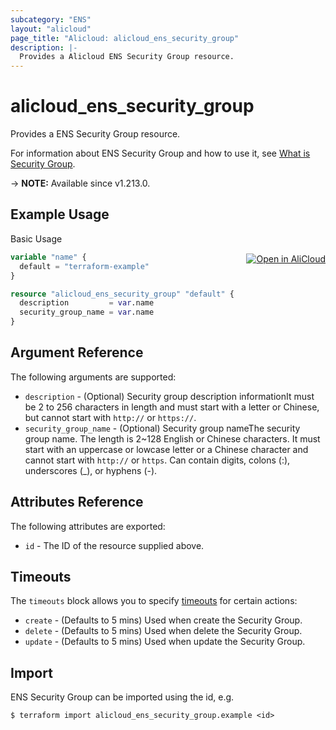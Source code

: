 ```yaml
---
subcategory: "ENS"
layout: "alicloud"
page_title: "Alicloud: alicloud_ens_security_group"
description: |-
  Provides a Alicloud ENS Security Group resource.
---
```


# alicloud_ens_security_group

Provides a ENS Security Group resource. 

For information about ENS Security Group and how to use it, see [What is Security Group](https://www.alibabacloud.com/help/en/ens/developer-reference/api-createsnapshot).

-> **NOTE:** Available since v1.213.0.

## Example Usage
<div class="oics-button" style="float: right;margin: 0 0 -40px 0;">
  <a href="https://api.aliyun.com/api-tools/terraform?resource=alicloud_ens_security_group&exampleId=b5a40fc7-1e42-e096-f7a2-0e286603674b1fd46a98&activeTab=example&spm=docs.r.ens_security_group.0.b5a40fc71e" target="_blank">
    <img alt="Open in AliCloud" src="https://img.alicdn.com/imgextra/i1/O1CN01hjjqXv1uYUlY56FyX_!!6000000006049-55-tps-254-36.svg" style="max-height: 44px; margin: 32px auto; max-width: 100%;">
  </a>
</div>

Basic Usage

```terraform
variable "name" {
  default = "terraform-example"
}

resource "alicloud_ens_security_group" "default" {
  description         = var.name
  security_group_name = var.name
}
```

## Argument Reference

The following arguments are supported:
* `description` - (Optional) Security group description informationIt must be 2 to 256 characters in length and must start with a letter or Chinese, but cannot start with `http://` or `https://`.
* `security_group_name` - (Optional) Security group nameThe security group name. The length is 2~128 English or Chinese characters. It must start with an uppercase or lowcase letter or a Chinese character and cannot start with `http://` or `https`. Can contain digits, colons (:), underscores (_), or hyphens (-).

## Attributes Reference

The following attributes are exported:
* `id` - The ID of the resource supplied above.

## Timeouts

The `timeouts` block allows you to specify [timeouts](https://www.terraform.io/docs/configuration-0-11/resources.html#timeouts) for certain actions:
* `create` - (Defaults to 5 mins) Used when create the Security Group.
* `delete` - (Defaults to 5 mins) Used when delete the Security Group.
* `update` - (Defaults to 5 mins) Used when update the Security Group.

## Import

ENS Security Group can be imported using the id, e.g.

```shell
$ terraform import alicloud_ens_security_group.example <id>
```